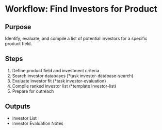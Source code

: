 # Workflow: Find Investors for Product

## Purpose
Identify, evaluate, and compile a list of potential investors for a specific product field.

## Steps
1. Define product field and investment criteria
2. Search investor databases (*task investor-database-search)
3. Evaluate investor fit (*task investor-evaluation)
4. Compile ranked investor list (*template investor-list)
5. Prepare for outreach

## Outputs
- Investor List
- Investor Evaluation Notes
